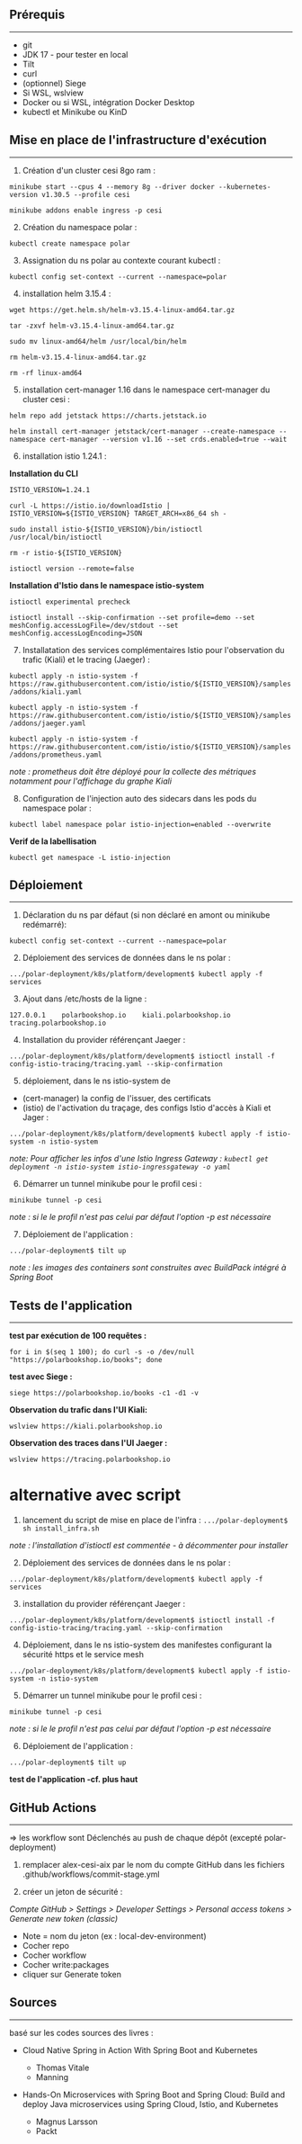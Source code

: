 Prérequis
---------
--------
* git
* JDK 17 - pour tester en local
* Tilt
* curl
* (optionnel) Siege
* Si WSL, wslview
* Docker ou si WSL, intégration Docker Desktop
* kubectl et Minikube ou KinD

Mise en place de l'infrastructure d'exécution
---------------------------------------------
---------------------------------------------
1. Création d'un cluster cesi 8go ram :

```minikube start --cpus 4 --memory 8g --driver docker --kubernetes-version v1.30.5 --profile cesi```

```minikube addons enable ingress -p cesi```

2. Création du namespace polar :

```kubectl create namespace polar```

3. Assignation du ns polar au contexte courant kubectl :

```kubectl config set-context --current --namespace=polar```

4. installation helm 3.15.4 :

```wget https://get.helm.sh/helm-v3.15.4-linux-amd64.tar.gz```

```tar -zxvf helm-v3.15.4-linux-amd64.tar.gz```

```sudo mv linux-amd64/helm /usr/local/bin/helm```

```rm helm-v3.15.4-linux-amd64.tar.gz```

```rm -rf linux-amd64```

5. installation cert-manager 1.16 dans le namespace cert-manager du cluster cesi :

```helm repo add jetstack https://charts.jetstack.io```

```helm install cert-manager jetstack/cert-manager --create-namespace --namespace cert-manager --version v1.16 --set crds.enabled=true --wait```

6. installation istio 1.24.1 :

**Installation du CLI**

```ISTIO_VERSION=1.24.1```

```curl -L https://istio.io/downloadIstio | ISTIO_VERSION=${ISTIO_VERSION} TARGET_ARCH=x86_64 sh -```

```sudo install istio-${ISTIO_VERSION}/bin/istioctl /usr/local/bin/istioctl```

```rm -r istio-${ISTIO_VERSION}```

```istioctl version --remote=false```

**Installation d'Istio dans le namespace istio-system**

```istioctl experimental precheck```

```istioctl install --skip-confirmation --set profile=demo --set meshConfig.accessLogFile=/dev/stdout --set meshConfig.accessLogEncoding=JSON```

7. Installatation des services complémentaires Istio pour l'observation du trafic (Kiali) et le tracing (Jaeger) :

```kubectl apply -n istio-system -f https://raw.githubusercontent.com/istio/istio/${ISTIO_VERSION}/samples/addons/kiali.yaml```

```kubectl apply -n istio-system -f https://raw.githubusercontent.com/istio/istio/${ISTIO_VERSION}/samples/addons/jaeger.yaml```

```kubectl apply -n istio-system -f https://raw.githubusercontent.com/istio/istio/${ISTIO_VERSION}/samples/addons/prometheus.yaml```

_note : prometheus doit être déployé pour la collecte des métriques notamment pour l'affichage du graphe Kiali_

8. Configuration de l'injection auto des sidecars dans les pods du namespace polar :

```kubectl label namespace polar istio-injection=enabled --overwrite```

**Verif de la labellisation**

```kubectl get namespace -L istio-injection```

Déploiement
-----------
-----------
1. Déclaration du ns par défaut (si non déclaré en amont ou minikube redémarré):

```kubectl config set-context --current --namespace=polar```

2. Déploiement des services de données dans le ns polar :

```.../polar-deployment/k8s/platform/development$ kubectl apply -f services```

3. Ajout dans /etc/hosts de la ligne :

```127.0.0.1	polarbookshop.io	kiali.polarbookshop.io	tracing.polarbookshop.io```

4. Installation du provider référençant Jaeger :

```.../polar-deployment/k8s/platform/development$ istioctl install -f config-istio-tracing/tracing.yaml --skip-confirmation```

5. déploiement, dans le ns istio-system de 
* (cert-manager) la config de l'issuer, des certificats
* (istio) de l'activation du traçage, des configs Istio d'accès à Kiali et Jager :

```.../polar-deployment/k8s/platform/development$ kubectl apply -f istio-system -n istio-system```

_note: Pour afficher les infos d'une Istio Ingress Gateway :  ```kubectl get deployment -n istio-system istio-ingressgateway -o yaml```_

6. Démarrer un tunnel minikube pour le profil cesi :

```minikube tunnel -p cesi```

_note : si le le profil n'est pas celui par défaut l'option -p est nécessaire_

7. Déploiement de l'application :

```.../polar-deployment$ tilt up```

_note : les images des containers sont construites avec BuildPack intégré à Spring Boot_

Tests de l'application
----------------------
---------------------
**test par exécution de 100 requêtes :**

```for i in $(seq 1 100); do curl -s -o /dev/null "https://polarbookshop.io/books"; done```

**test avec Siege :**

```siege https://polarbookshop.io/books -c1 -d1 -v```


**Observation du trafic dans l'UI Kiali:**

```wslview https://kiali.polarbookshop.io```

**Observation des traces dans l'UI Jaeger :**

```wslview https://tracing.polarbookshop.io```

# alternative avec script

1. lancement du script de mise en place de l'infra :
```.../polar-deployment$ sh install_infra.sh```

_note : l'installation d'istioctl est commentée - à décommenter pour installer_

2. Déploiement des services de données dans le ns polar :

```.../polar-deployment/k8s/platform/development$ kubectl apply -f services```

3. installation du provider référençant Jaeger :

```.../polar-deployment/k8s/platform/development$ istioctl install -f config-istio-tracing/tracing.yaml --skip-confirmation```

4. Déploiement, dans le ns istio-system des manifestes configurant la sécurité https et le service mesh

```.../polar-deployment/k8s/platform/development$ kubectl apply -f istio-system -n istio-system```

5. Démarrer un tunnel minikube pour le profil cesi :

```minikube tunnel -p cesi```

_note : si le le profil n'est pas celui par défaut l'option -p est nécessaire_

6. Déploiement de l'application :

```.../polar-deployment$ tilt up```

**test de l'application -cf. plus haut**

GitHub Actions 
-------------
-------------
=> les workflow sont Déclenchés au push de chaque dépôt (excepté polar-deployment)

1. remplacer alex-cesi-aix par le nom du compte GitHub dans les fichiers .github/workflows/commit-stage.yml


2. créer un jeton de sécurité :

_Compte GitHub > Settings > Developer Settings > Personal access tokens > Generate new token (classic)_

* Note = nom du jeton (ex : local-dev-environment)
* Cocher repo
* Cocher workflow
* Cocher write:packages
* cliquer sur Generate token

Sources
-------
-------
basé sur les codes sources des livres :
* Cloud Native Spring in Action With Spring Boot and Kubernetes
  * Thomas Vitale
  * Manning
  

* Hands-On Microservices with Spring Boot and Spring Cloud: Build and deploy Java microservices using Spring Cloud, Istio, and Kubernetes
  * Magnus Larsson
  * Packt














